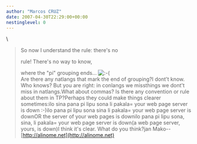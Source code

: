 ```yaml
---
author: "Marcos CRUZ"
date: 2007-04-30T22:29:00+00:00
nestinglevel: 0
---
```

\
> 
> So now I understand the rule: there's no
> 
> rule! There's no way to know,
> 
> where the "pi" grouping ends... ![:-(](images/smilies/icon_e_sad.gif "Sad")\
> Are there any natlangs that mark the end of grouping?I dont't know. Who knows? But you are right: in conlangs we missthings we dont't miss in natlangs.What about commas? Is there any convention or rule about them in TP?Perhaps they could make things clearer sometimes:ilo sina pana pi lipu sona li pakala= your web page server is down :-)ilo pana pi lipu sona sina li pakala= your web page server is downOR the server of your web pages is downilo pana pi lipu sona, sina, li pakala= your web page server is down(a web page server, yours, is down)I think it's clear. What do you think?jan Mako--
[http://alinome.net](http://alinome.net)